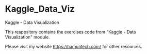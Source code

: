 # Kaggle_Data_Viz
Kaggle - Data Visualization

This respository contains the exercises code from "Kaggle - Data Visualization" module.

Please visit my website https://hamuntech.com/ for other resources.
